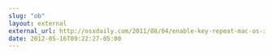 ```yaml
---
slug: "ob"
layout: external
external_url: http://osxdaily.com/2011/08/04/enable-key-repeat-mac-os-x-lion/
date: 2012-05-16T09:22:27-05:00
---
```

